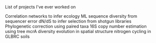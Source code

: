 List of projects I've ever worked on

Correlation networks to infer ecology
ML sequence diversity from sequencer error
dN/dS to infer selection
    from shotgun libraries
Phylogenetic correction using paired taxa
16S copy number estimation using tree
mcrA diversity
evolution in spatial structure
nitrogen cycling in GLBRC soils
